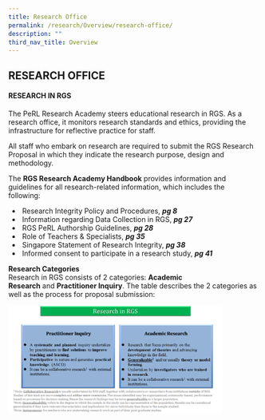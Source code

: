 ```yaml
---
title: Research Office
permalink: /research/Overview/research-office/
description: ""
third_nav_title: Overview
---
```

## RESEARCH OFFICE

#### RESEARCH IN RGS

The PeRL Research Academy steers educational research in RGS. As a research office, it monitors research standards and ethics, providing the infrastructure for reflective practice for staff.  

All staff who embark on research are required to submit the RGS Research Proposal in which they indicate the research purpose, design and methodology.

The **RGS Research Academy Handbook** provides information and guidelines for all research-related information, which includes the following:  

*    Research Integrity Policy and Procedures, **_pg 8_**
*    Information regarding Data Collection in RGS, **_pg 27_**
*    RGS PeRL Authorship Guidelines, **_pg 28_**
*    Role of Teachers & Specialists, **_pg 35_**
*    Singapore Statement of Research Integrity, **_pg 38_**
*    Informed consent to participate in a research study, **_pg 41_**

**Research Categories**<br>
Research in RGS consists of 2 categories: **Academic Research** and **Practitioner Inquiry**. The table describes the 2 categories as well as the process for proposal submission:

<img src="/images/Research In RGS Diagram - Website Mar2015.png" style="width:85%">